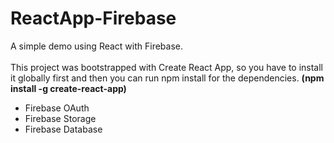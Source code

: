 # ReactApp-Firebase
A simple demo using React with Firebase.
<br />
<br />
This project was bootstrapped with Create React App, so you have to install it globally first and then you can run npm install for the dependencies. <strong>(npm install -g create-react-app)</strong>
<br />
<ul>
<li>Firebase OAuth</li>
<li>Firebase Storage</li>
<li>Firebase Database</li>
</ul>

